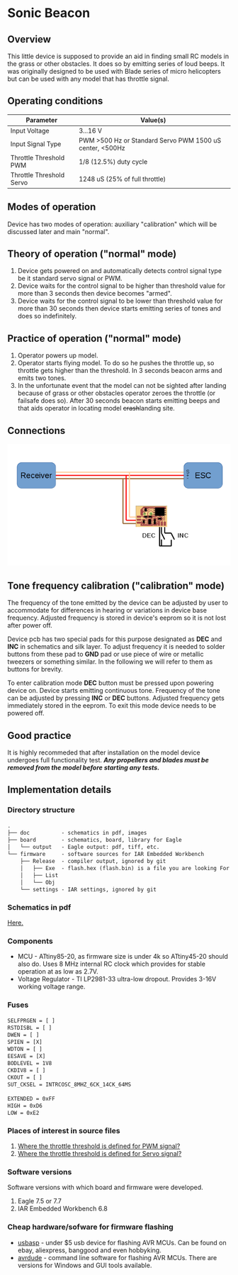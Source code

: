 # Sonic Beacon

## Overview
This little device is supposed to provide an aid in finding small RC models in the grass or other obstacles. It does so by emitting series of loud beeps. It was originally designed to be used with Blade series of micro helicopters but can be used with any model that has throttle signal.

## Operating conditions
| Parameter | Value(s) |
| --- | --- |
| Input Voltage | 3...16 V |
| Input Signal Type | PWM >500 Hz or Standard Servo PWM 1500 uS center, <500Hz |
| Throttle Threshold PWM | 1/8 (12.5%) duty cycle |
| Throttle Threshold Servo | 1248 uS (25% of full throttle) |
## Modes of operation
Device has two modes of operation: auxiliary "calibration" which will be discussed later and main "normal".

## Theory of operation ("normal" mode)
1. Device gets powered on and automatically detects control signal type be it standard servo signal or PWM.
1. Device waits for the control signal to be higher than threshold value for more than 3 seconds then device becomes "armed".
1. Device waits for the control signal to be lower than threshold value for more than 30 seconds then device starts emitting series of tones and does so indefinitely.

## Practice of operation ("normal" mode)
1. Operator powers up model.
1. Operator starts flying model. To do so he pushes the throttle up, so throttle gets higher than the threshold. In 3 seconds beacon arms and emits two tones.
1. In the unfortunate event that the model can not be sighted after landing because of grass or other obstacles operator zeroes the throttle (or failsafe does so). After 30 seconds beacon starts emitting beeps and that aids operator in locating model ~~crash~~landing site.

## Connections
![Connection diagram](doc/connections.png)

## Tone frequency calibration ("calibration" mode)
The frequency of the tone emitted by the device can be adjusted by user to accommodate for differences in hearing or variations in device base frequency. Adjusted frequency is stored in device's eeprom so it is not lost after power off.

Device pcb has two special pads for this purpose designated as **DEC** and **INC** in schematics and silk layer.
To adjust frequency it is needed to solder buttons from these pad to **GND** pad or use piece of wire or metallic tweezers or something similar. In the following we will refer to them as buttons for brevity.

To enter calibration mode **DEC** button must be pressed upon powering device on. Device starts emitting continuous tone. Frequency of the tone can be adjusted by pressing **INC** or **DEC** buttons. Adjusted frequency gets immediately stored in the eeprom. To exit this mode device needs to be powered off.

## Good practice
It is highly recommeded that after installation on the model device undergoes full functionality test. **_Any propellers and blades must be removed from the model before starting any tests._**

## Implementation details

### Directory structure
```
.
├── doc          - schematics in pdf, images
├── board        - schematics, board, library for Eagle
│   └── output   - Eagle output: pdf, tiff, etc.
└── firmware     - software sources for IAR Embedded Workbench
    ├── Release  - compiler output, ignored by git
    │   ├── Exe  - flash.hex (flash.bin) is a file you are looking For
    │   ├── List
    │   └── Obj
    └── settings - IAR settings, ignored by git
```

### Schematics in pdf
[Here.](doc/sonic_beacon.pdf)

### Components
* MCU - ATtiny85-20, as firmware size is under 4k so ATtiny45-20 should also do. Uses 8 MHz internal RC clock which provides for stable operation at as low as 2.7V.
* Voltage Regulator - TI LP2981-33 ultra-low dropout. Provides 3-16V working voltage range.

### Fuses

```
SELFPRGEN = [ ]
RSTDISBL = [ ]
DWEN = [ ]
SPIEN = [X]
WDTON = [ ]
EESAVE = [X]
BODLEVEL = 1V8
CKDIV8 = [ ]
CKOUT = [ ]
SUT_CKSEL = INTRCOSC_8MHZ_6CK_14CK_64MS

EXTENDED = 0xFF
HIGH = 0xD6
LOW = 0xE2
```

### Places of interest in source files
1. [Where the throttle threshold is defined for PWM signal?](https://github.com/vovets/sonic_beacon/blob/433788d3e038b642e70308b3990e0a55145812b6/firmware/sonic_beacon.c#L87)
1. [Where the throttle threshold is defined for Servo signal?](https://github.com/vovets/sonic_beacon/blob/433788d3e038b642e70308b3990e0a55145812b6/firmware/signal_detection.c#L192)

### Software versions
Software versions with which board and firmware were developed.
1. Eagle 7.5 or 7.7
1. IAR Embedded Workbench 6.8

### Cheap hardware/sofware for firmware flashing
* [usbasp](http://www.fischl.de/usbasp/) - under $5 usb device for flashing AVR MCUs. Can be found on ebay, aliexpress, banggood and even hobbyking. 
* [avrdude](https://www.nongnu.org/avrdude/) - command line software for flashing AVR MCUs. There are versions for Windows and GUI tools available.
